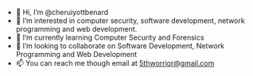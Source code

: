 - 👋 Hi, I’m @cheruiyottbenard
- 👀 I’m interested in computer security, software development, network programming and web development.
- 🌱 I’m currently learning Computer Security and Forensics
- 💞️ I’m looking to collaborate on Software Development, Network Programming and Web Development
- 📫 You can reach me though email at 5thworrior@gmail.com

<!---
cheruiyottbenard/cheruiyottbenard is a ✨ special ✨ repository because its `README.md` (this file) appears on your GitHub profile.
You can click the Preview link to take a look at your changes.
--->
